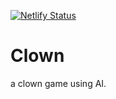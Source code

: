 [![Netlify Status](https://api.netlify.com/api/v1/badges/6bb99b8a-e440-4f9b-9cf6-8f510d571722/deploy-status)](https://app.netlify.com/sites/lclown/deploys)
# Clown
a clown game using AI.
